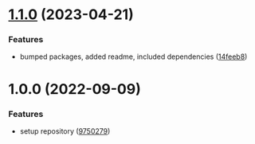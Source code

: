 # [1.1.0](https://github.com/conermurphy/eslint-config-conermurphy/compare/v1.0.0...v1.1.0) (2023-04-21)


### Features

* bumped packages, added readme, included dependencies ([14feeb8](https://github.com/conermurphy/eslint-config-conermurphy/commit/14feeb8cc264d5d92e508e8ecc66088f9acc7433))

# 1.0.0 (2022-09-09)


### Features

* setup repository ([9750279](https://github.com/conermurphy/eslint-config-conermurphy/commit/975027951ed80196c940d5ece38e1b71ad2b9219))
